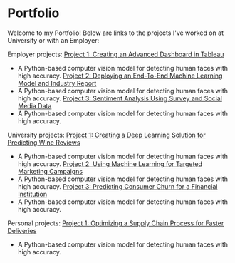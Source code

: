 # Portfolio
Welcome to my Portfolio! Below are links to the projects I've worked on at University or with an Employer: 

Employer projects: 
[Project 1: Creating an Advanced Dashboard in Tableau](https://github.com/yourusername/facial-recognition-model)
- A Python-based computer vision model for detecting human faces with high accuracy.
[Project 2: Deploying an End-To-End Machine Learning Model and Industry Report](https://github.com/yourusername/facial-recognition-model)
- A Python-based computer vision model for detecting human faces with high accuracy.
[Project 3: Sentiment Analysis Using Survey and Social Media Data](https://github.com/yourusername/facial-recognition-model)
- A Python-based computer vision model for detecting human faces with high accuracy.

University projects: 
[Project 1: Creating a Deep Learning Solution for Predicting Wine Reviews](https://github.com/yourusername/facial-recognition-model)
- A Python-based computer vision model for detecting human faces with high accuracy.
[Project 2: Using Machine Learning for Targeted Marketing Campaigns](https://github.com/yourusername/facial-recognition-model)
- A Python-based computer vision model for detecting human faces with high accuracy.
[Project 3: Predicting Consumer Churn for a Financial Institution](https://github.com/yourusername/facial-recognition-model)
- A Python-based computer vision model for detecting human faces with high accuracy.
 
Personal projects: 
[Project 1: Optimizing a Supply Chain Process for Faster Deliveries](https://github.com/yourusername/facial-recognition-model)
 - A Python-based computer vision model for detecting human faces with high accuracy.

